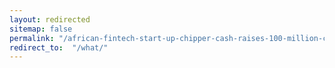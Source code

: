 ```yaml
---
layout: redirected
sitemap: false
permalink: "/african-fintech-start-up-chipper-cash-raises-100-million-ceo-says-no-crypto-services-for-nigeria-fintech-bitcoin-news/"
redirect_to:  "/what/"
---
```


